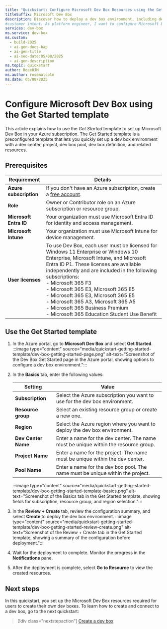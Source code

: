 ```yaml
---
title: "Quickstart: Configure Microsoft Dev Box Resources using the Get Started template"
titleSuffix: Microsoft Dev Box
description: Discover how to deploy a dev box environment, including dev centers, projects, and pools, using the Microsoft Dev Box Get Started template.
#customer intent: As platform engineer, I want to configure Microsoft Dev Box resources using the Get Started template so that I can quickly set up a dev box environment in Azure.  
services: dev-box
ms.service: dev-box
ms.custom:
  - build-2025
  - ai-gen-docs-bap
  - ai-gen-title
  - ai-seo-date:05/08/2025
  - ai-gen-description
ms.topic: quickstart
author: RoseHJM
ms.author: rosemalcolm
ms.date: 05/08/2025
---
```


# Configure Microsoft Dev Box using the Get Started template

This article explains how to use the *Get Started* template to set up Microsoft Dev Box in your Azure subscription. The Get Started template is a preconfigured template that lets you quickly set up a dev box environment with a dev center, project, dev box pool, dev box definition, and related resources.

## Prerequisites
| Requirement | Details |
|-------------|---------|
| **Azure subscription** | If you don't have an Azure subscription, create a [free account](https://azure.microsoft.com/free/). |
| **Role** | Owner or Contributor role on an Azure subscription or resource group. |
| **Microsoft Entra ID** | Your organization must use Microsoft Entra ID for identity and access management. |
| **Microsoft Intune** | Your organization must use Microsoft Intune for device management. |
| **User licenses** | To use Dev Box, each user must be licensed for Windows 11 Enterprise or Windows 10 Enterprise, Microsoft Intune, and Microsoft Entra ID P1. These licenses are available independently and are included in the following subscriptions: </br> - Microsoft 365 F3 </br> - Microsoft 365 E3, Microsoft 365 E5 </br> - Microsoft 365 E3, Microsoft 365 E5 </br> - Microsoft 365 A3, Microsoft 365 A5 </br> - Microsoft 365 Business Premium </br> - Microsoft 365 Education Student Use Benefit |

## Use the Get Started template

1. In the Azure portal, go to **Microsoft Dev Box** and select **Get Started**.
   :::image type="content" source="media/quickstart-getting-started-template/dev-box-getting-started-page.png" alt-text="Screenshot of the Dev Box Get Started page in the Azure portal, showing options to configure a dev box environment.":::

1. In the **Basics** tab, enter the following values:

   | Setting | Value |
   |---|---|
   | **Subscription** | Select the Azure subscription you want to use for the dev box environment. |
   | **Resource group** | Select an existing resource group or create a new one. |
   | **Region** | Select the Azure region where you want to deploy the dev box environment.|
   | **Dev Center Name** | Enter a name for the dev center. The name must be unique within the resource group.|
   | **Project Name** | Enter a name for the project. The name must be unique within the dev center.|
   | **Pool Name** | Enter a name for the dev box pool. The name must be unique within the project.|

   :::image type="content" source="media/quickstart-getting-started-template/dev-box-getting-started-template-basics.png" alt-text="Screenshot of the Basics tab in the Get Started template, showing fields for subscription, resource group, and region selection.":::
1. In the **Review + Create** tab, review the configuration summary, and select **Create** to deploy the dev box environment.
   :::image type="content" source="media/quickstart-getting-started-template/dev-box-getting-started-review-create.png" alt-text="Screenshot of the Review + Create tab in the Get Started template, showing a summary of the configuration before deployment.":::
1. Wait for the deployment to complete. Monitor the progress in the **Notifications** pane.
1. After the deployment is complete, select **Go to Resource** to view the created resources.


## Next steps
In this quickstart, you set up the Microsoft Dev Box resources required for users to create their own dev boxes. To learn how to create and connect to a dev box, go to the next quickstart:

> [!div class="nextstepaction"]
> [Create a dev box](./quickstart-create-dev-box.md)